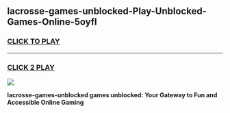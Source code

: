 
## lacrosse-games-unblocked-Play-Unblocked-Games-Online-5oyfl
<h3>
<a href="https://premium76.site?title=lacrosse-games-unblocked&ref=25A">CLICK TO PLAY</a></h3>
<hr>

<h3>
<a href="https://premium76.site?title=lacrosse-games-unblocked&ref=25A">CLICK 2 PLAY</a>
  
</h3>

<a href="https://premium76.site?title=lacrosse-games-unblocked&ref=25A"><img src="https://clearcache.store/games.png"></a>


**lacrosse-games-unblocked games unblocked: Your Gateway to Fun and Accessible Online Gaming**

